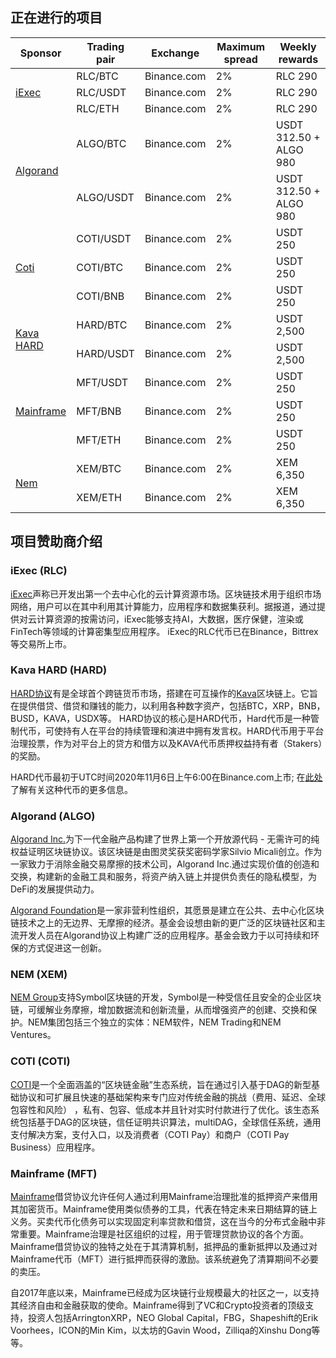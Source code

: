 ## 正在进行的项目

<table>
  <thead>
    <th>Sponsor</th>
    <th>Trading pair</th>
    <th>Exchange</th>
    <th>Maximum spread</th>
    <th>Weekly rewards</th>
  </thead>
  <tbody>
    <tr>
      <td rowspan="3"><a href="#iexec">iExec</a><br></td>
      <td>RLC/BTC</td>
      <td>Binance.com</td>
      <td>2%</td>
      <td>RLC 290</td>
    </tr>
    <tr>
      <td>RLC/USDT</td>
      <td>Binance.com</td>
      <td>2%</td>
      <td>RLC 290</td>
    </tr>
    <tr>
      <td>RLC/ETH</td>
      <td>Binance.com</td>
      <td>2%</td>
      <td>RLC 290</td>
    </tr>
    <tr>
      <td rowspan="2"><a href="#Algorand">Algorand</a></td>
      <td>ALGO/BTC</td>
      <td>Binance.com</td>
      <td>2%</td>
      <td>USDT 312.50 + ALGO 980</td>
    </tr>
    <tr>
      <td>ALGO/USDT</td>
      <td>Binance.com</td>
      <td>2%</td>
      <td>USDT 312.50 + ALGO 980</td>
    </tr>
    <tr>
      <td rowspan="3"><a href="#Coti">Coti</a><br></td>
      <td>COTI/USDT</td>
      <td>Binance.com</td>
      <td>2%</td>
      <td>USDT 250</td>
    </tr>
    <tr>
      <td>COTI/BTC</td>
      <td>Binance.com</td>
      <td>2%</td>
      <td>USDT 250</td>
    </tr>
    <tr>
      <td>COTI/BNB</td>
      <td>Binance.com</td>
      <td>2%</td>
      <td>USDT 250</td>
    </tr>
    <tr>
      <td rowspan="2"><a href="#HARD">Kava HARD</a><br></td>
      <td>HARD/BTC</td>
      <td>Binance.com</td>
      <td>2%</td>
      <td>USDT 2,500</td>
    </tr>
    <tr>
      <td>HARD/USDT</td>
      <td>Binance.com</td>
      <td>2%</td>
      <td>USDT 2,500</td>
    </tr>
    <tr>
      <td rowspan="3"><a href="#mainframe">Mainframe</a><br></td>
      <td>MFT/USDT</td>
      <td>Binance.com</td>
      <td>2%</td>
      <td>USDT 250</td>
    </tr>
    <tr>
      <td>MFT/BNB</td>
      <td>Binance.com</td>
      <td>2%</td>
      <td>USDT 250</td>
    </tr>
        <tr>
      <td>MFT/ETH</td>
      <td>Binance.com</td>
      <td>2%</td>
      <td>USDT 250</td>
    </tr>
    <tr>
      <td rowspan="2"><a href="#nem">Nem</a><br></td>
      <td>XEM/BTC</td>
      <td>Binance.com</td>
      <td>2%</td>
      <td>XEM 6,350</td>
    </tr>
    <tr>
      <td>XEM/ETH</td>
      <td>Binance.com</td>
      <td>2%</td>
      <td>XEM 6,350</td>
    </tr>
  </tbody>
</table>

## 项目赞助商介绍

### iExec (RLC)

[iExec](https://iex.ec/)声称已开发出第一个去中心化的云计算资源市场。区块链技术用于组织市场网络，用户可以在其中利用其计算能力，应用程序和数据集获利。据报道，通过提供对云计算资源的按需访问，iExec能够支持AI，大数据，医疗保健，渲染或FinTech等领域的计算密集型应用程序。 iExec的RLC代币已在Binance，Bittrex等交易所上市。

### Kava HARD (HARD)

[HARD协议](https://hard.kava.io/)有是全球首个跨链货币市场，搭建在可互操作的[Kava]()区块链上。它旨在提供借贷、借贷和赚钱的能力，以利用各种数字资产，包括BTC，XRP，BNB，BUSD，KAVA，USDX等。 HARD协议的核心是HARD代币，Hard代币是一种管制代币，可使持有人在平台的持续管理和演进中拥有发言权。HARD代币用于平台治理投票，作为对平台上的贷方和借方以及KAVA代币质押权益持有者（Stakers）的奖励。

HARD代币最初于UTC时间2020年11月6日上午6:00在Binance.com上市; 在[此处](https://research.binance.com/en/projects/hard-protocol)了解有关这种代币的更多信息。

### Algorand (ALGO)

[Algorand Inc.](www.algorand.com)为下一代金融产品构建了世界上第一个开放源代码 - 无需许可的纯权益证明区块链协议。该区块链是由图灵奖获奖密码学家Silvio Micali创立。作为一家致力于消除金融交易摩擦的技术公司，Algorand Inc.通过实现价值的创造和交换，构建新的金融工具和服务，将资产纳入链上并提供负责任的隐私模型，为DeFi的发展提供动力。

[Algorand Foundation](https://www.algorand.foundation)是一家非营利性组织，其愿景是建立在公共、去中心化区块链技术之上的无边界、无摩擦的经济。基金会设想由新的更广泛的区块链社区和主流开发人员在Algorand协议上构建广泛的应用程序。基金会致力于以可持续和环保的方式促进这一创新。 

### NEM (XEM)

[NEM Group](https://nem.io/)支持Symbol区块链的开发，Symbol是一种受信任且安全的企业区块链，可缓解业务摩擦，增加数据流和创新流量，从而增强资产的创建、交换和保护。NEM集团包括三个独立的实体：NEM软件，NEM Trading和NEM Ventures。 

### COTI (COTI)

[COTI](https://coti.io/)是一个全面涵盖的“区块链金融”生态系统，旨在通过引入基于DAG的新型基础协议和可扩展且快速的基础架构来专门应对传统金融的挑战（费用、延迟、全球包容性和风险） ，私有、包容、低成本并且针对实时付款进行了优化。该生态系统包括基于DAG的区块链，信任证明共识算法，multiDAG，全球信任系统，通用支付解决方案，支付入口，以及消费者（COTI Pay）和商户（COTI Pay Business）应用程序。

### Mainframe (MFT)

[Mainframe](https://mainframe.com/)借贷协议允许任何人通过利用Mainframe治理批准的抵押资产来借用其加密货币。Mainframe使用类似债券的工具，代表在特定未来日期结算的链上义务。买卖代币化债务可以实现固定利率贷款和借贷，这在当今的分布式金融中非常重要。Mainframe治理是社区组织的过程，用于管理贷款协议的各个方面。Mainframe借贷协议的独特之处在于其清算机制，抵押品的重新抵押以及通过对Mainframe代币（MFT）进行抵押而获得的激励。该系统避免了清算期间不必要的卖压。

自2017年底以来，Mainframe已经成为区块链行业规模最大的社区之一，以支持其经济自由和金融获取的使命。Mainframe得到了VC和Crypto投资者的顶级支持，投资人包括ArringtonXRP，NEO Global Capital，FBG，Shapeshift的Erik Voorhees，ICON的Min Kim，以太坊的Gavin Wood，Zilliqa的Xinshu Dong等等。
